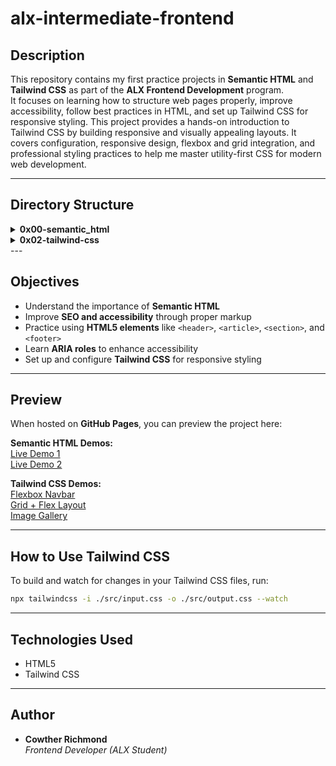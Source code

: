 # alx-intermediate-frontend

## Description
This repository contains my first practice projects in **Semantic HTML** and **Tailwind CSS** as part of the **ALX Frontend Development** program.  
It focuses on learning how to structure web pages properly, improve accessibility, follow best practices in HTML, and set up Tailwind CSS for responsive styling. This project provides a hands-on introduction to Tailwind CSS by building responsive and visually appealing layouts. It covers configuration, responsive design, flexbox and grid integration, and professional styling practices to help me master utility-first CSS for modern web development.

---

## Directory Structure
<details> <summary><strong>0x00-semantic_html</strong></summary>

0-index.html
 → Basic HTML structure

1-index.html
 → Adding meta tags for SEO & accessibility

2-index.html
 → Semantic blog post layout

3-index.html
 → Adding ARIA roles for accessibility in forms

</details> <details> <summary><strong>0x02-tailwind-css</strong></summary>

1-index.html
 → Basic Tailwind setup test

2-index.html
 → Responsive layout practice

3-index.html
 → Advanced layout with Tailwind utilities

4-flexbox_index.html
 → Flexbox navigation bar

5-gridflex_index.html
 → Combining CSS Grid & Flexbox

6-imageGallery.html
 → Responsive image gallery

</details>
---

## Objectives
- Understand the importance of **Semantic HTML**  
- Improve **SEO and accessibility** through proper markup  
- Practice using **HTML5 elements** like `<header>`, `<article>`, `<section>`, and `<footer>`  
- Learn **ARIA roles** to enhance accessibility  
- Set up and configure **Tailwind CSS** for responsive styling  

---

## Preview
When hosted on **GitHub Pages**, you can preview the project here:  

**Semantic HTML Demos:**  
[Live Demo 1](https://xorla01.github.io/alx-intermediate-frontend/0x00-semantic_html/2-index.html)  
[Live Demo 2](https://xorla01.github.io/alx-intermediate-frontend/0x00-semantic_html/3-index.html)  

**Tailwind CSS Demos:**  
[Flexbox Navbar](https://github.com/Xorla01/alx-intermediate-frontend/blob/main/0x02-tailwind-css/4-flexbox_index.html)  
[Grid + Flex Layout](https://github.com/Xorla01/alx-intermediate-frontend/blob/main/0x02-tailwind-css/5-gridflex_index.html)  
[Image Gallery](https://github.com/Xorla01/alx-intermediate-frontend/blob/main/0x02-tailwind-css/6-imageGallery.html)  

---

## How to Use Tailwind CSS
To build and watch for changes in your Tailwind CSS files, run:
```bash
npx tailwindcss -i ./src/input.css -o ./src/output.css --watch
```
---

## Technologies Used
- HTML5
- Tailwind CSS
   
---

## Author
- **Cowther Richmond**  
  *Frontend Developer (ALX Student)* 

